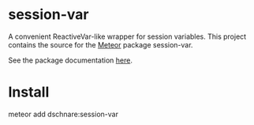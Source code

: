 # session-var

A convenient ReactiveVar-like wrapper for session variables. This project contains the source for the [Meteor](https://www.meteor.com/) package session-var.

See the package documentation [here](packages/session-var/README.md).


# Install

  meteor add dschnare:session-var